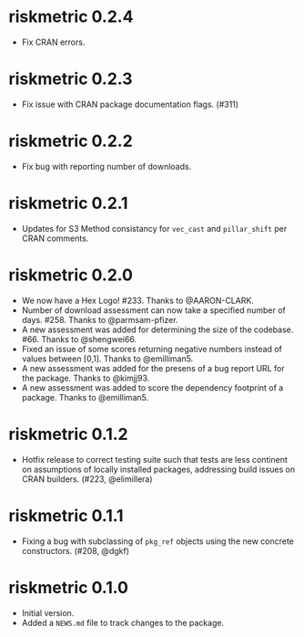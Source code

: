 # riskmetric 0.2.4

- Fix CRAN errors.

# riskmetric 0.2.3

- Fix issue with CRAN package documentation flags. (#311)

# riskmetric 0.2.2

- Fix bug with reporting number of downloads.

# riskmetric 0.2.1

- Updates for S3 Method consistancy for `vec_cast` and `pillar_shift` per CRAN 
comments.

# riskmetric 0.2.0

- We now have a Hex Logo! #233. Thanks to @AARON-CLARK.
- Number of download assessment can now take a specified number of days. #258. Thanks to @parmsam-pfizer.
- A new assessment was added for determining the size of the codebase. #66. Thanks to @shengwei66.
- Fixed an issue of some scores returning negative numbers instead of values between [0,1]. Thanks to @emilliman5.
- A new assessment was added for the presens of a bug report URL for the package. Thanks to @kimjj93.
- A new assessment was added to score the dependency footprint of a package. Thanks to @emilliman5.

# riskmetric 0.1.2

- Hotfix release to correct testing suite such that tests are less continent on
  assumptions of locally installed packages, addressing build issues on CRAN
  builders. (#223, @elimillera)

# riskmetric 0.1.1

- Fixing a bug with subclassing of `pkg_ref` objects using the new concrete
  constructors. (#208, @dgkf)

# riskmetric 0.1.0

- Initial version.
- Added a `NEWS.md` file to track changes to the package.
